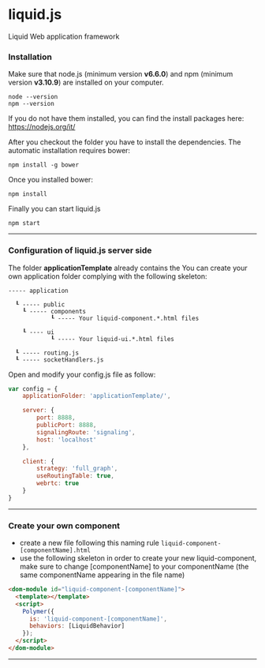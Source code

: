 # liquid.js
Liquid Web application framework
 
### Installation

Make sure that node.js (minimum version **v6.6.0**) and npm (minimum version **v3.10.9**) are installed on your computer.
	
	node --version
	npm --version

If you do not have them installed, you can find the install packages here: https://nodejs.org/it/

After you checkout the folder you have to install the dependencies. The automatic installation requires bower:

	npm install -g bower

Once you installed bower:	
	
	npm install
	
Finally you can start liquid.js
	
	npm start

---

### Configuration of liquid.js server side

The folder **applicationTemplate** already contains the 
You can create your own application folder complying with the following skeleton:

	----- application
	  
	  ┖ ----- public
	  	┖ ----- components
		 		┖ ----- Your liquid-component.*.html files
	  
	  	┖ ---- ui
		 		┖ ----- Your liquid-ui.*.html files
	  
	  ┖ ----- routing.js
	  ┖ ----- socketHandlers.js
	  



Open and modify your config.js file as follow:

```javascript
var config = {
	applicationFolder: 'applicationTemplate/',

	server: {
		port: 8888,
		publicPort: 8888,
		signalingRoute: 'signaling',
		host: 'localhost'
	},

	client: {
		strategy: 'full_graph',
		useRoutingTable: true,
		webrtc: true
	}
}
```

---

### Create your own component

* create a new file following this naming rule `liquid-component-[componentName].html`
* use the following skeleton in order to create your new liquid-component, make sure to change [componentName] to your componentName (the same componentName appearing in the file name)

```html
<dom-module id="liquid-component-[componentName]">
  <template></template>
  <script>
    Polymer({
      is: 'liquid-component-[componentName]',
      behaviors: [LiquidBehavior]
    });
  </script>
</dom-module>
```

---
